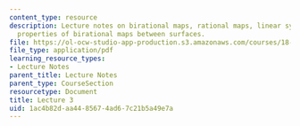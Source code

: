 ```yaml
---
content_type: resource
description: Lecture notes on birational maps, rational maps, linear systems, and
  properties of birational maps between surfaces.
file: https://ol-ocw-studio-app-production.s3.amazonaws.com/courses/18-727-topics-in-algebraic-geometry-algebraic-surfaces-spring-2008/1ac4b82daa4485674ad67c21b5a49e7a_lect3.pdf
file_type: application/pdf
learning_resource_types:
- Lecture Notes
parent_title: Lecture Notes
parent_type: CourseSection
resourcetype: Document
title: Lecture 3
uid: 1ac4b82d-aa44-8567-4ad6-7c21b5a49e7a
---
```

